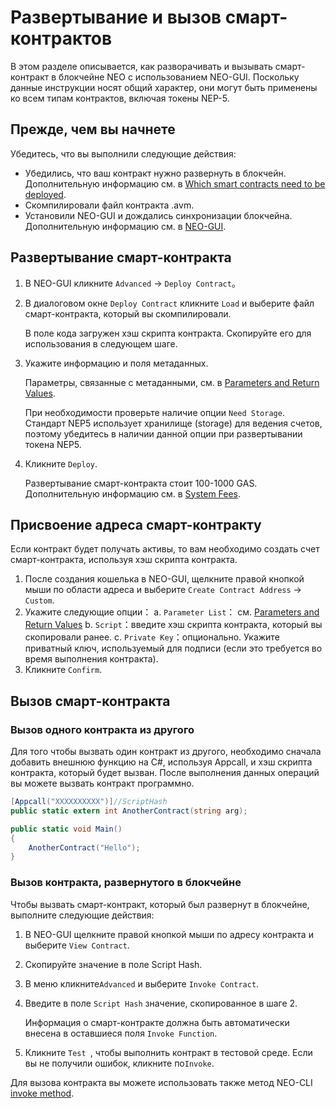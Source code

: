 # Развертывание и вызов смарт-контрактов 

В этом разделе описывается, как разворачивать и вызывать смарт-контракт в блокчейне NEO с использованием NEO-GUI. Поскольку данные инструкции носят общий характер, они могут быть применены ко всем типам контрактов, включая токены NEP-5.
 
## Прежде, чем вы начнете

Убедитесь, что вы выполнили следующие действия:

- Убедились, что ваш контракт нужно развернуть в блокчейн. Дополнительную информацию см. в [Which smart contracts need to be deployed](overview.md##deploying-smart-contracts).
- Скомпилировали файл контракта .avm.
- Установили NEO-GUI и дождались синхронизации блокчейна. Дополнительную информацию см. в [NEO-GUI](../../node/gui/install.md).

## Развертывание смарт-контракта 

1. В NEO-GUI кликните `Advanced` -> `Deploy Contract`。

2. В диалоговом окне `Deploy Contract` кликните `Load` и выберите файл смарт-контракта, который вы скомпилировали.

   В поле кода загружен хэш скрипта контракта. Скопируйте его для использования в следующем шаге.

3. Укажите информацию и поля метаданных.

   Параметры, связанные с метаданными, см. в [Parameters and Return Values](../Parameter.md).

   При необходимости проверьте наличие опции `Need Storage`. Стандарт NEP5 использует хранилище (storage) для ведения счетов, поэтому убедитесь в наличии данной опции при развертывании токена NEP5.

4. Кликните `Deploy`.

   Развертывание смарт-контракта стоит 100-1000 GAS. Дополнительную информацию см. в [System Fees](../systemfees.md).

## Присвоение адреса смарт-контракту  

Если контракт будет получать активы, то вам необходимо создать счет смарт-контракта, используя хэш скрипта контракта.

1. После создания кошелька в NEO-GUI, щелкните правой кнопкой мыши по области адреса и выберите `Create Contract Address` -> `Custom`.
2. Укажите следующие опции：
   a. `Parameter List`： см. [Parameters and Return Values](../Parameter.md)
   b. `Script`：введите хэш скрипта контракта, который вы скопировали ранее. 
   c. `Private Key`：опционально. Укажите приватный ключ, используемый для подписи (если это требуется во время выполнения контракта).
3. Кликните `Confirm`.

## Вызов смарт-контракта

### Вызов одного контракта из другого 

Для того чтобы вызвать один контракт из другого, необходимо сначала добавить внешнюю функцию на C#, используя Appcall, и хэш скрипта контракта, который будет вызван. После выполнения данных операций вы можете вызвать контракт программно. 

```c#
[Appcall("XXXXXXXXXX")]//ScriptHash
public static extern int AnotherContract(string arg);

public static void Main()
{
    AnotherContract("Hello");    
}
```

### Вызов контракта, развернутого в блокчейне

Чтобы вызвать смарт-контракт, который был развернут в блокчейне, выполните следующие действия:

1. В NEO-GUI щелкните правой кнопкой мыши по адресу контракта и выберите  `View Contract`. 

2. Скопируйте значение в поле Script Hash.

3. В меню кликните`Advanced` и выберите `Invoke Contract`.

4. Введите в поле `Script Hash` значение, скопированное в шаге 2.

   Информация о смарт-контракте должна быть автоматически внесена в оставшиеся поля `Invoke Function`.

5. Кликните `Test `, чтобы выполнить контракт в тестовой среде. Если вы не получили ошибок, кликните по`Invoke`.

Для вызова контракта вы можете использовать также метод NEO-CLI [invoke method](../../node/cli/latest-version/api/invoke.html).
